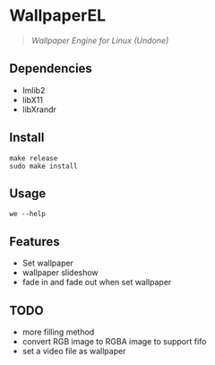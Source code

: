 # WallpaperEL

> *Wallpaper Engine for Linux (Undone)*

## Dependencies

- Imlib2
- libX11
- libXrandr

## Install

```shell
make release
sudo make install
```

## Usage

```shell
we --help
```

## Features

- Set wallpaper
- wallpaper slideshow
- fade in and fade out when set wallpaper

## TODO

- more filling method
- convert RGB image to RGBA image to support fifo
- set a video file as wallpaper

